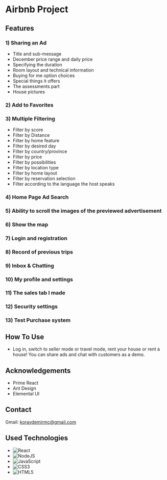 # Airbnb Project

## Features

### 1) Sharing an Ad
- Title and sub-message
- December price range and daily price
- Specifying the duration
- Room layout and technical information
- Buying for me option choices
- Special things it offers
- The assessments part
- House pictures

### 2) Add to Favorites

### 3) Multiple Filtering
- Filter by score
- Filter by Distance
- Filter by home feature
- Filter by desired day
- Filter by country/province
- Filter by price
- Filter by possibilities
- Filter by location type
- Filter by home layout
- Filter by reservation selection
- Filter according to the language the host speaks

### 4) Home Page Ad Search

### 5) Ability to scroll the images of the previewed advertisement

### 6) Show the map

### 7) Login and registration

### 8) Record of previous trips

### 9) Inbox & Chatting

### 10) My profile and settings

### 11) The sales tab I made

### 12) Security settings

### 13) Test Purchase system

## How To Use
- Log in, switch to seller mode or travel mode, rent your house or rent a house! You can share ads and chat with customers as a demo.

## Acknowledgements
- Prime React
- Ant Design
- Elemental UI

## Contact 
Gmail: koraydemirmc@gmail.com

## Used Technologies
- ![React](https://img.shields.io/badge/react-%2320232a.svg?style=flat&logo=react&logoColor=%2361DAFB)
- ![NodeJS](https://img.shields.io/badge/node.js-6DA55F?style=flat&logo=node.js&logoColor=white)
- ![JavaScript](https://img.shields.io/badge/javascript-%23323330.svg?style=flat&logo=javascript&logoColor=%23F7DF1E)
- ![CSS3](https://img.shields.io/badge/css3-%231572B6.svg?style=flat&logo=css3&logoColor=white)  
- ![HTML5](https://img.shields.io/badge/html5-%23E34F26.svg?style=flat&logo=html5&logoColor=white)
